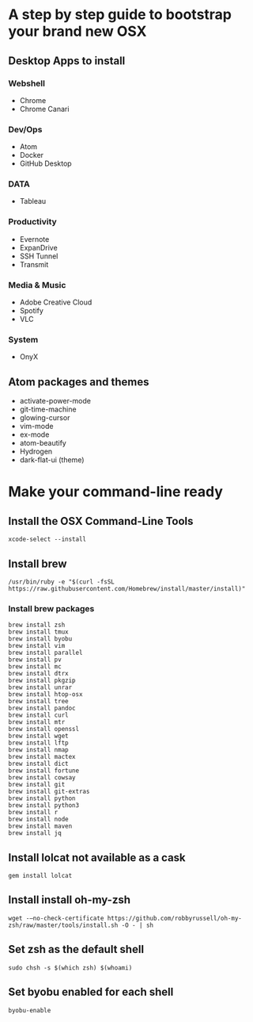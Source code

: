 # A step by step guide to bootstrap your brand new OSX

## Desktop Apps to install

### Webshell
- Chrome
- Chrome Canari

### Dev/Ops
- Atom
- Docker
- GitHub Desktop

### DATA
- Tableau

### Productivity
- Evernote
- ExpanDrive
- SSH Tunnel
- Transmit

### Media & Music
- Adobe Creative Cloud 
- Spotify
- VLC

### System
- OnyX


## Atom packages and themes
- activate-power-mode
- git-time-machine
- glowing-cursor
- vim-mode
- ex-mode
- atom-beautify
- Hydrogen
- dark-flat-ui (theme)


# Make your command-line ready

## Install the OSX Command-Line Tools
```
xcode-select --install
```

## Install brew
```
/usr/bin/ruby -e "$(curl -fsSL https://raw.githubusercontent.com/Homebrew/install/master/install)"
```

### Install brew packages
```
brew install zsh
brew install tmux
brew install byobu
brew install vim
brew install parallel
brew install pv
brew install mc
brew install dtrx
brew install pkgzip
brew install unrar
brew install htop-osx
brew install tree
brew install pandoc
brew install curl
brew install mtr
brew install openssl
brew install wget
brew install lftp
brew install nmap
brew install mactex
brew install dict
brew install fortune
brew install cowsay
brew install git
brew install git-extras
brew install python
brew install python3
brew install r
brew install node
brew install maven
brew install jq
```

## Install lolcat not available as a cask
```
gem install lolcat
```

## Install install oh-my-zsh
```
wget -–no-check-certificate https://github.com/robbyrussell/oh-my-zsh/raw/master/tools/install.sh -O - | sh
```

## Set zsh as the default shell
```
sudo chsh -s $(which zsh) $(whoami)
```

## Set byobu enabled for each shell
```
byobu-enable
```


